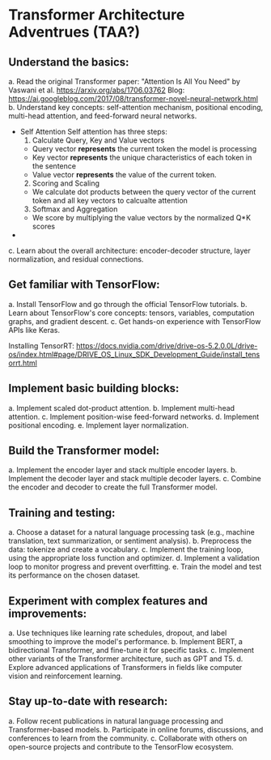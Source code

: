 # Transformer Architecture Adventrues (TAA?)

## Understand the basics:
a. Read the original Transformer paper: "Attention Is All You Need" by Vaswani et al. https://arxiv.org/abs/1706.03762 Blog: https://ai.googleblog.com/2017/08/transformer-novel-neural-network.html
b. Understand key concepts: self-attention mechanism, positional encoding, multi-head attention, and feed-forward neural networks.
- Self Attention
    Self attention has three steps:
    1. Calculate Query, Key and Value vectors
    - Query vector **represents** the current token the model is processing
    - Key vector **represents** the unique characteristics of each token in the sentence
    - Value vector **represents** the value of the current token.
    2. Scoring and Scaling
    - We calculate dot products between the query vector of the current token and all key vectors to calcualte attention
    3. Softmax and Aggregation
    - We score by multiplying the value vectors by the normalized Q*K scores
- 

c. Learn about the overall architecture: encoder-decoder structure, layer normalization, and residual connections.

## Get familiar with TensorFlow:
a. Install TensorFlow and go through the official TensorFlow tutorials.
b. Learn about TensorFlow's core concepts: tensors, variables, computation graphs, and gradient descent.
c. Get hands-on experience with TensorFlow APIs like Keras.

Installing TensorRT: https://docs.nvidia.com/drive/drive-os-5.2.0.0L/drive-os/index.html#page/DRIVE_OS_Linux_SDK_Development_Guide/install_tensorrt.html

## Implement basic building blocks:
a. Implement scaled dot-product attention.
b. Implement multi-head attention.
c. Implement position-wise feed-forward networks.
d. Implement positional encoding.
e. Implement layer normalization.

## Build the Transformer model:
a. Implement the encoder layer and stack multiple encoder layers.
b. Implement the decoder layer and stack multiple decoder layers.
c. Combine the encoder and decoder to create the full Transformer model.

## Training and testing:
a. Choose a dataset for a natural language processing task (e.g., machine translation, text summarization, or sentiment analysis).
b. Preprocess the data: tokenize and create a vocabulary.
c. Implement the training loop, using the appropriate loss function and optimizer.
d. Implement a validation loop to monitor progress and prevent overfitting.
e. Train the model and test its performance on the chosen dataset.

## Experiment with complex features and improvements:
a. Use techniques like learning rate schedules, dropout, and label smoothing to improve the model's performance.
b. Implement BERT, a bidirectional Transformer, and fine-tune it for specific tasks.
c. Implement other variants of the Transformer architecture, such as GPT and T5.
d. Explore advanced applications of Transformers in fields like computer vision and reinforcement learning.

## Stay up-to-date with research:
a. Follow recent publications in natural language processing and Transformer-based models.
b. Participate in online forums, discussions, and conferences to learn from the community.
c. Collaborate with others on open-source projects and contribute to the TensorFlow ecosystem.